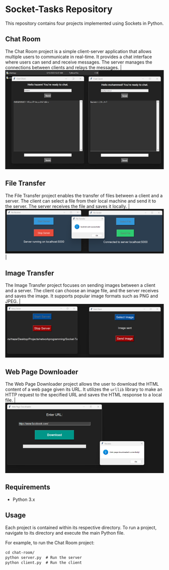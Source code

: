 # Socket-Tasks Repository

This repository contains four projects implemented using Sockets in Python.

## Chat Room

The Chat Room project is a simple client-server application that allows multiple users to communicate in real-time. It provides a chat interface where users can send and receive messages. The server manages the connections between clients and relays the messages.
| ![Chat Room](./assets/chat.jpg) 

## File Transfer

The File Transfer project enables the transfer of files between a client and a server. The client can select a file from their local machine and send it to the server. The server receives the file and saves it locally.
| ![File Transfer](./assets/filesender.png) |

## Image Transfer

The Image Transfer project focuses on sending images between a client and a server. The client can choose an image file, and the server receives and saves the image. It supports popular image formats such as PNG and JPEG.
| ![Image Transfer](./assets/imagesender.png)
## Web Page Downloader

The Web Page Downloader project allows the user to download the HTML content of a web page given its URL. It utilizes the `urllib` library to make an HTTP request to the specified URL and saves the HTML response to a local file.
| ![Web Page Downloader](./assets/webdownloader.png) 
## Requirements

- Python 3.x

## Usage

Each project is contained within its respective directory. To run a project, navigate to its directory and execute the main Python file.

For example, to run the Chat Room project:

```shell
cd chat-room/
python server.py  # Run the server
python client.py  # Run the client
